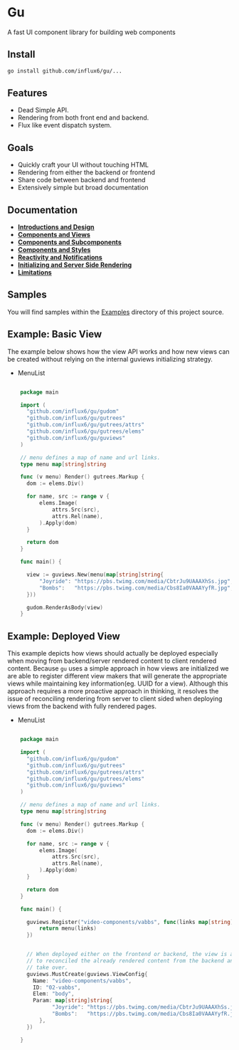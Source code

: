 # Gu
  A fast UI component library for building web components

## Install

```bash
go install github.com/influx6/gu/...
```

## Features
  - Dead Simple API.
  - Rendering from both front end and backend.
  - Flux like event dispatch system.

## Goals
  - Quickly craft your UI without touching HTML
  - Rendering from either the backend or frontend
  - Share code between backend and frontend
  - Extensively simple but broad documentation

## Documentation
  - **[Introductions and Design](./docs/IntroductionsAndDesign.md)**
  - **[Components and Views](./docs/ComponentsAndViews.md)**
  - **[Components and Subcomponents](./docs/ComponentsAndSubComponents.md)**
  - **[Components and Styles](./docs/ComponentsAndStyles.md)**
  - **[Reactivity and Notifications](./docs/ReactivityAndNotifications.md)**
  - **[Initializing and Server Side Rendering](./docs/InitializationsAndServerSide.md)**
  - **[Limitations](./docs/Limitations.md)**

## Samples
  You will find samples within the [Examples](./master/examples/) directory of this project source.


## Example: Basic View
  The example below shows how the view API works and how new views can be
  created without relying on the internal guviews initializing strategy.

  - MenuList

  ```go

      package main

      import (
      	"github.com/influx6/gu/gudom"
      	"github.com/influx6/gu/gutrees"
      	"github.com/influx6/gu/gutrees/attrs"
      	"github.com/influx6/gu/gutrees/elems"
      	"github.com/influx6/gu/guviews"
      )

      // menu defines a map of name and url links.
      type menu map[string]string

      func (v menu) Render() gutrees.Markup {
      	dom := elems.Div()

      	for name, src := range v {
      		elems.Image(
      			attrs.Src(src),
      			attrs.Rel(name),
      		).Apply(dom)
      	}

      	return dom
      }

      func main() {

      	view := guviews.New(menu(map[string]string{
      		"Joyride": "https://pbs.twimg.com/media/CbtrJu9UAAAXhSs.jpg",
      		"Bombs":   "https://pbs.twimg.com/media/Cbs8Ia0VAAAYyfR.jpg",
      	}))

      	gudom.RenderAsBody(view)
      }

  ```

## Example: Deployed View
  This example depicts how views should actually be deployed especially when
  moving from backend/server rendered content to client rendered content.
  Because `gu` uses a simple approach in how views are initialized we are able
  to register different view makers that will generate the appropriate views
  while maintaining key information(eg. UUID for a view). Although this approach  requires a more proactive approach in thinking, it resolves the issue of
  reconciling rendering from server to client sided when deploying views from
  the backend with fully rendered pages.

  - MenuList

  ```go

      package main

      import (
      	"github.com/influx6/gu/gudom"
      	"github.com/influx6/gu/gutrees"
      	"github.com/influx6/gu/gutrees/attrs"
      	"github.com/influx6/gu/gutrees/elems"
      	"github.com/influx6/gu/guviews"
      )

      // menu defines a map of name and url links.
      type menu map[string]string

      func (v menu) Render() gutrees.Markup {
      	dom := elems.Div()

      	for name, src := range v {
      		elems.Image(
      			attrs.Src(src),
      			attrs.Rel(name),
      		).Apply(dom)
      	}

      	return dom
      }

      func main() {

        guviews.Register("video-components/vabbs", func(links map[string]string) guviews.Renderable {
            return menu(links)
        })


        // When deployed either on the frontend or backend, the view is able
        // to reconciled the already rendered content from the backend and
        // take over.
      	guviews.MustCreate(guviews.ViewConfig{
          Name: "video-components/vabbs",
          ID: "02-vabbs",
          Elem: "body",
          Param: map[string]string{
        		"Joyride": "https://pbs.twimg.com/media/CbtrJu9UAAAXhSs.jpg",
        		"Bombs":   "https://pbs.twimg.com/media/Cbs8Ia0VAAAYyfR.jpg",
        	},
        })

      }

  ```
